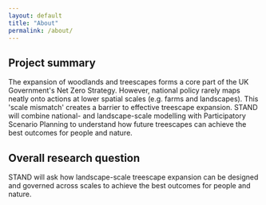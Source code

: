 ```yaml
---
layout: default
title: "About"
permalink: /about/
---
```

## Project summary 
The expansion of woodlands and treescapes forms a core part of the UK Government's Net Zero Strategy. However, national policy rarely maps neatly onto actions at lower spatial scales (e.g. farms and landscapes). This 'scale mismatch' creates a barrier to effective treescape expansion. STAND will combine national- and landscape-scale modelling with Participatory Scenario Planning to understand how future treescapes can achieve the best outcomes for people and nature. 

## Overall research question
STAND will ask how landscape-scale treescape expansion can be designed and governed across scales to achieve the best outcomes for people and nature. 
